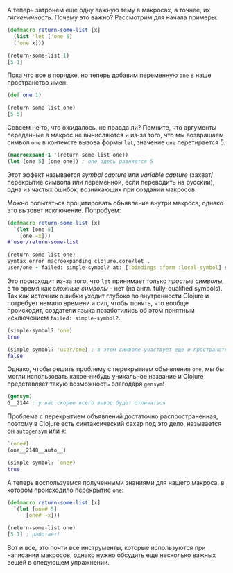 А теперь затронем еще одну важную тему в макросах, а точнее, их *гигиеничность*. Почему это важно? Рассмотрим для начала примеры:

```clojure
(defmacro return-some-list [x]
  (list 'let ['one 5]
  ['one x]))

(return-some-list 1)
[5 1]
```

Пока что все в порядке, но теперь добавим переменную `one` в наше пространство имен:

```clojure
(def one 1)

(return-some-list one)
[5 5]
```

Совсем не то, что ожидалось, не правда ли? Помните, что аргументы переданные в макрос не вычисляются и из-за того, что мы возвращаем символ `one` в контексте вызова формы `let`, значение `one` перетирается 5.

```clojure
(macroexpand-1 '(return-some-list one))
(let [one 5] [one one]) ; one здесь равняется 5
```

Этот эффект называется *symbol capture* или *variable capture* (захват/перекрытие символа или переменной, если переводить на русский), одна из частых ошибок, возникающих при создании макросов.

Можно попытаться процитировать объявление внутри макроса, однако это вызовет исключение. Попробуем:

```clojure
(defmacro return-some-list [x]
  `(let [one 5]
    [one ~x]))
#'user/return-some-list

(return-some-list one)
Syntax error macroexpanding clojure.core/let .
user/one - failed: simple-symbol? at: [:bindings :form :local-symbol] spec: :clojure.core.specs.alpha/local-name
```

Это происходит из-за того, что `let` принимает только *простые символы*, в то время как *сложные символы* - нет (на англ. fully-qualified symbols). Так как источник ошибки уходит глубоко во внутренности Clojure и потребует немало времени и сил, чтобы понять, что вообще происходит, создатели языка позаботились об этом понятным исключением `failed: simple-symbol?`.

```clojure
(simple-symbol? 'one)
true

(simple-symbol? 'user/one) ; в этом символе участвует еще и пространство имен
false
```

Однако, чтобы решить проблему с перекрытием объявления `one`, мы бы могли использовать какое-нибудь уникальное название и Clojure представляет такую возможность благодаря `gensym`!

```clojure
(gensym)
G__2144 ; у вас скорее всего вывод будет отличаться
```

Проблема с перекрытием объявлений достаточно распространенная, поэтому в Clojure есть синтаксический сахар под это дело, называется он `autogensym` или `#`:

```clojure
`(one#)
(one__2148__auto__)

(simple-symbol? `one#)
true
```

А теперь воспользуемся полученными знаниями для нашего макроса, в котором происходило перекрытие `one`:

```clojure
(defmacro return-some-list [x]
  `(let [one# 5]
      [one# ~x]))

(return-some-list one)
[5 1] ; работает!
```

Вот и все, это почти все инструменты, которые используются при написании макросов, однако нужно обсудить еще несколько важных вещей в следующем упражнении.
